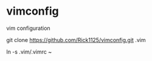 vimconfig
=========

vim configuration

git clone https://github.com/Rick1125/vimconfig.git .vim

ln -s .vim/.vimrc ~
